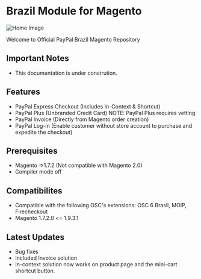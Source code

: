 # Brazil Module for Magento

![Home Image](https://raw.githubusercontent.com/wiki/paypal/PayPal-PHP-SDK/images/homepage.jpg)

Welcome to Official PayPal Brazil Magento Repository

## Important Notes

- This documentation is under constrution.

## Features

- PayPal Express Checkout (Includes In-Context & Shortcut)
- PayPal Plus (Unbranded Credit Card) NOTE: PayPal Plus requires vetting
- PayPal Invoice (Directly from Magento order creation)
- PayPal Log-in (Enable customer without store account to purchase and expedite the checkout)  

## Prerequisites

- Magento =>1.7.2 (Not compatible with Magento 2.0)
- Compiler mode off

## Compatibilites

- Compatible with the following OSC's extensions: OSC 6 Brasil, MOIP, Firecheckout
- Magento 1.7.2.0 <= 1.9.3.1

## Latest Updates

- Bug fixes
- Included Invoice solution
- In-context solution now works on product page and the mini-cart shortcut button.

